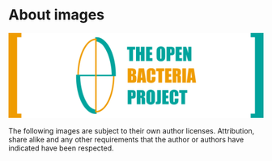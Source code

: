 # About images

![](https://raw.githubusercontent.com/TheOpenBacteriaProject/Branding/master/Documentation-Media/Document-Header.png)

The following images are subject to their own author licenses. 
Attribution, share alike and any other requirements that the author or authors have indicated have been respected.

